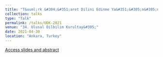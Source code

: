 ```yaml
---
title: "T&uuml;rk &#304;&#351;aret Dilini Edinme Ya&#351;&#305;n&#305;n S&ouml;zel Ak&#305;c&#305;l&#305;&#287;a Olan Etkisi"
collection: talks
type: "Talk"
permalink: /talks/UDK-2021
venue: "34. Ulusal Dilbilim Kurultay&#305;"
date: 2021-04-30
location: "Ankara, Turkey"
---
```


[Access slides and abstract](https://github.com/kelesonur/bounsignlab-verbalfluency/tree/main/UDK34%20Paper%20Presentation%20(Turkish))

